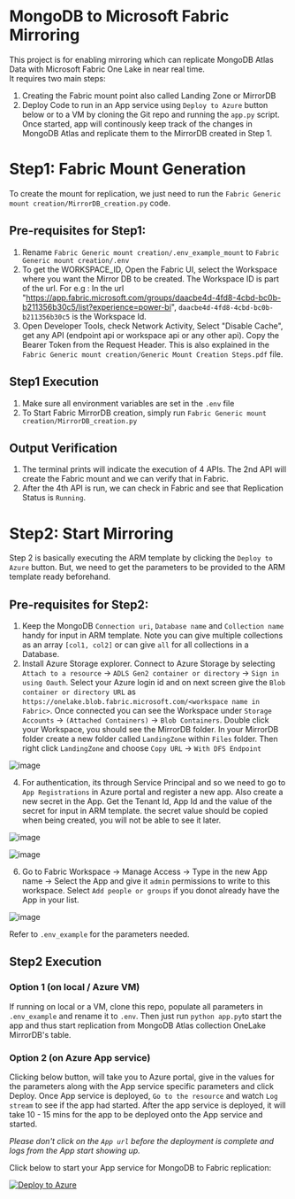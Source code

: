 # MongoDB to Microsoft Fabric Mirroring

This project is for enabling mirroring which can replicate MongoDB Atlas Data with Microsoft Fabric One Lake in near real time.\
It requires two main steps:
1. Creating the Fabric mount point also called Landing Zone or MirrorDB
2. Deploy Code to run in an App service using `Deploy to Azure` button below or to a VM by cloning the Git repo and running the `app.py` script.\
Once started, app will continously keep track of the changes in MongoDB Atlas and replicate them to the MirrorDB created in Step 1.

# Step1: Fabric Mount Generation
To create the mount for replication, we just need to run the `Fabric Generic mount creation/MirrorDB_creation.py` code.

## Pre-requisites for Step1:
1. Rename `Fabric Generic mount creation/.env_example_mount` to `Fabric Generic mount creation/.env`
2. To get the WORKSPACE_ID, Open the Fabric UI, select the Workspace where you want the Mirror DB to be created. The Workspace ID is part of the url. For e.g : In the url "https://app.fabric.microsoft.com/groups/daacbe4d-4fd8-4cbd-bc0b-b211356b30c5/list?experience=power-bi", `daacbe4d-4fd8-4cbd-bc0b-b211356b30c5` is the Workspace Id.
3. Open Developer Tools, check Network Activity, Select "Disable Cache", get any API (endpoint api or workspace api or any other api). Copy the Bearer Token from the Request Header. This is also explained in the `Fabric Generic mount creation/Generic Mount Creation Steps.pdf` file.

## Step1 Execution
1. Make sure all environment variables are set in the `.env` file
1. To Start Fabric MirrorDB creation, simply run `Fabric Generic mount creation/MirrorDB_creation.py`

## Output Verification
1. The terminal prints will indicate the execution of 4 APIs. The 2nd API will create the Fabric mount and we can verify that in Fabric.
2. After the 4th API is run, we can check in Fabric and see that Replication Status is `Running`. 

# Step2: Start Mirroring
Step 2 is basically executing the ARM template by clicking the `Deploy to Azure` button. But, we need to get the parameters to be provided to the ARM template ready beforehand.

## Pre-requisites for Step2:
1. Keep the MongoDB `Connection uri`, `Database name` and `Collection name` handy for input in ARM template.
Note you can give multiple collections as an array `[col1, col2]` or can give `all` for all collections in a Database.
2. Install Azure Storage explorer. Connect to Azure Storage by selecting `Attach to a resource` -> `ADLS Gen2 container or directory` -> `Sign in using Oauth`. Select your Azure login id and on next screen give the `Blob container or directory URL` as `https://onelake.blob.fabric.microsoft.com/<workspace name in Fabric>`. Once connected you can see the Workspace under `Storage Accounts` -> `(Attached Containers)` -> `Blob Containers`. Double click your Workspace, you should see the MirrorDB folder. In your MirrorDB folder create a new folder called `LandingZone` within `Files` folder. Then right click `LandingZone` and choose `Copy URL` -> `With DFS Endpoint`

![image](https://github.com/user-attachments/assets/4c2ec669-4164-475a-b56c-b0bd2cadf940)

4. For authentication, its through Service Principal and so we need to go to `App Registrations` in Azure portal and register a new app. Also create a new secret in the App. Get the Tenant Id, App Id and the value of the secret for input in ARM template. the secret value should be copied when being created, you will not be able to see it later.

![image](https://github.com/user-attachments/assets/8cb68999-9784-4f46-bbd3-4eec16e29eae)

![image](https://github.com/user-attachments/assets/61bc393b-e3ed-41cb-bd37-5d366441f19b)

6. Go to Fabric Workspace -> Manage Access -> Type in the new App name -> Select the App and give it `admin` permissions to write to this workspace. Select `Add people or groups` if you donot already have the App in your list.
   
![image](https://github.com/user-attachments/assets/efc6b49a-33be-4257-a9db-d4024847a94a)

Refer to `.env_example` for the parameters needed. 

## Step2 Execution

### Option 1 (on local / Azure VM)
If running on local or a VM, clone this repo, populate all parameters in `.env_example` and rename it to `.env`. Then just run `python app.py`to start the app and thus start replication from MongoDB Atlas collection OneLake MirrorDB's table.

### Option 2 (on Azure App service)

Clicking below button, will take you to Azure portal, give in the values for the parameters along with the App service specific parameters and click Deploy. Once App service is deployed, `Go to the resource` and watch `Log stream` to see if the app had started. After the app service is deployed, it will take 10 - 15 mins for the app to be deployed onto the App service and started.

*Please don't click on the `App url` before the deployment is complete and logs from the App start showing up.*

Click below to start your App service for MongoDB to Fabric replication:

[![Deploy to Azure](https://aka.ms/deploytoazurebutton)](https://portal.azure.com/#create/Microsoft.Template/uri/https%3A%2F%2Fraw.githubusercontent.com%2Fmongodb-partners%2FMongoDB_Fabric_Mirroring%2Fmain%2FARM_template.json)
